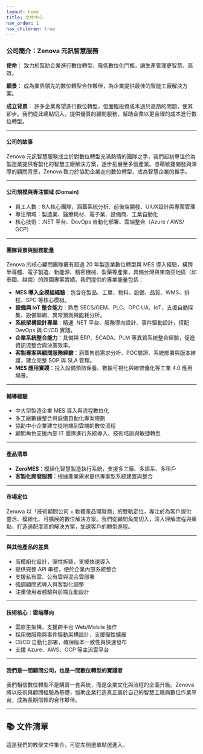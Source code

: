 ```yaml
---
layout: home
title: 文件中心
nav_order: 1
has_children: true
---
```


### **公司簡介：Zenova 元訊智慧服務**

**使命**：
致力於幫助企業進行數位轉型，降低數位化門檻，讓生產管理更智慧、高效。

**願景**：
成為業界領先的數位轉型合作夥伴，為企業提供最佳的智能工廠解決方案。

**成立背景**：
許多企業希望進行數位轉型，但面臨投資成本過於高昂的問題，使其卻步。我們從此痛點切入，提供優質的顧問服務，幫助企業以更合理的成本進行數位轉型。

---

#### **公司的故事**
Zenova 元訊智慧服務成立於對數位轉型充滿熱情的團隊之手，我們起初專注於為製造業提供客製化的智慧工廠解決方案，逐步拓展至多個產業。憑藉敏捷開發與深厚的顧問背景，Zenova 致力於協助企業走向數位轉型，成為智慧企業的推手。

---

#### **公司規模與專注領域 (Domain)**
- 員工人數：8人核心團隊，涵蓋系統分析、前後端開發、UIUX設計與專案管理
- 專注領域：製造業、醫療耗材、電子業、設備商、工業自動化
- 核心技術：.NET 平台、DevOps 自動化部署、雲端整合（Azure / AWS/ GCP）

---

#### **團隊背景與服務能量**
Zenova 的核心顧問團隊擁有超過 20 年製造業數位轉型與 MES 導入經驗，橫跨半導體、電子製造、新能源、精密機械、製藥等產業，具備台灣與東南亞地區（如泰國、越南）的跨國專案實績。我們提供的專業能量包括：

- **MES 導入全模組經驗**：包含在製品、工單、物料、設備、品質、WMS、排程、SPC 等核心模組。
- **設備與 IoT 整合能力**：熟悉 SECS/GEM、PLC、OPC UA、IoT，支援自動採集、設備聯網、異常預測與能耗分析。
- **系統架構設計專業**：精通 .NET 平台、服務導向設計、事件驅動設計，搭配 DevOps 與 CI/CD 實踐。
- **企業系統整合能力**：具備與 ERP、SCADA、PLM 等異質系統整合經驗，促進資訊流整合與決策效率。
- **客製專案與顧問服務經驗**：涵蓋售前需求分析、POC驗證、系統部署與版本維護，建立完整 SOP 與 SLA 管理。
- **MES 應用實踐**：投入設備預防保養、數據可視化與維修優化等工業 4.0 應用場景。

---

#### **輔導經驗**
- 中大型製造企業 MES 導入與流程數位化
- 多工廠數據整合與設備自動化專案規劃
- 協助中小企業建立從地端到雲端的數位流程
- 顧問角色支援內部 IT 團隊進行系統導入、技術培訓與敏捷轉型

---

#### **產品清單**
- **ZeroMES**：模組化智慧製造執行系統，支援多工廠、多語系、多租戶
- **客製化開發服務**：根據產業需求提供專案型系統建置與整合

---

#### **市場定位**
Zenova 以「技術顧問公司 + 軟體產品開發商」的雙軌定位，專注於為客戶提供靈活、模組化、可擴展的數位解決方案。我們從顧問角度切入，深入理解流程與痛點，打造適配度高的解決方案，加速客戶的轉型進程。

---

#### **與其他產品的差異**
- 高模組化設計，彈性拆裝，支援快速導入
- 提供完整 API 串接，便於企業內部系統整合
- 支援私有雲、公有雲與混合雲部署
- 強調顧問式導入與客製化調整
- 注重使用者體驗與前端互動設計

---

#### **技術核心：雲端導向**
- 雲原生架構，支援跨平台 Web/Mobile 操作
- 採用微服務與事件驅動架構設計，支援彈性擴展
- CI/CD 自動化部署，確保版本一致性與快速發布
- 支援 Azure、AWS、GCP 等主流雲平台

---

#### **我們是一間顧問公司，也是一間數位轉型的實踐者**
我們相信數位轉型不是購買一套系統，而是企業文化與流程的全面升級。Zenova 將以技術與顧問經驗為基礎，協助企業打造真正屬於自己的智慧工廠與數位作業平台，成為長期信賴的合作夥伴。


---

## 📚 文件清單
這是我們的教學文件集合，可從左側選單點選進入。